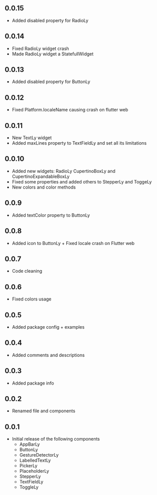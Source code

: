 ## 0.0.15

- Added disabled property for RadioLy

## 0.0.14

- Fixed RadioLy widget crash
- Made RadioLy widget a StatefullWidget

## 0.0.13

- Added disabled property for ButtonLy

## 0.0.12

- Fixed Platform.localeName causing crash on flutter web

## 0.0.11

- New TextLy widget
- Added maxLines property to TextFieldLy and set all its limitations

## 0.0.10

- Added new widgets: RadioLy CupertinoBoxLy and CupertinoExpandableBoxLy
- Fixed some properties and added others to StepperLy and ToggeLy
- New colors and color methods

## 0.0.9

- Added textColor property to ButtonLy

## 0.0.8

- Added icon to ButtonLy + Fixed locale crash on Flutter web

## 0.0.7

- Code cleaning

## 0.0.6

- Fixed colors usage

## 0.0.5

- Added package config + examples

## 0.0.4

- Added comments and descriptions

## 0.0.3

- Added package info

## 0.0.2

- Renamed file and components

## 0.0.1

- Initial release of the following components
  - AppBarLy
  - ButtonLy
  - GestureDetectorLy
  - LabelledTextLy
  - PickerLy
  - PlaceholderLy
  - StepperLy
  - TextFieldLy
  - ToggleLy
